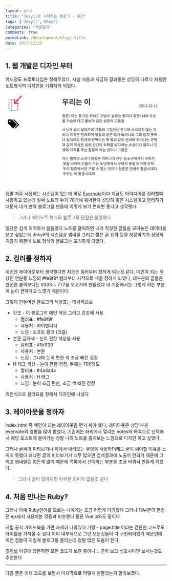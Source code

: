 ```yaml
---
layout: post
title: "Jekyll로 시작하는 블로그 - 중간"
tags: ['Jekyll','Blog']
categories: "개발일지"
comments: true
permalink: /development/blog/:title
date: 2017/12/25
---
```

## 1. 웹 개발은 디자인 부터
어느정도 프로토타입은 정해두었다. 사실 처음과 지금의 결과물은 상당히 다르다 처음엔 노트형식의 디자인을 기획하게 되었다.

![이 블로그의 프로토타입](/assets/img/postsImg/jekyll-blog-with-github-prototype.png)

정말 자주 사용하는 시스템이 있는데 바로 [Evernote](www.evernote.com)이다 지금도 아이디어를 정리할때 사용하고 있는데 벌써 노트의 수가 70개에 육박한다 상당히 좋은 시스템이고 편리하기 때문에 내가 만약 블로그를 만들때 이렇게 보기 편하면 좋다고 생각햇다.

> 그러나 에버노트 형식의 블로그의 단점은 분명했다

일단은 검색 최적화가 힘들었다 노트를 클릭하면 내가 작성한 글들을 모아놓은 데이터를 보고 싶었는데 Jekyll의 시스템상 썸네일 그리고 짧은 글 요약 등을 저장하기가 상당히 귀찮기 때문에 노트 형식의 블로그는 포기하게 되었다.

## 2. 컬러를 정하자
예전엔 레이아웃부터 생각햇다면 지금은 컬러부터 정하게 되는것 같다, 메인이 되는 색상인 연분홍 느낌의 #fe9f9f 컬러부터 시작으로 색을 정하게 되었다, 대부분의 글들은 완전한 블랙보다는 #333 ~ 777을 오고가며 만들었다 내 기준에서는 그렇게 하는 부분이 눈이 편하다고 느꼇기 때문이다.

그렇게 만들어진 블로그의 색상표는 대략적으로

* 강조 - 이 블로그의 메인 색상 그리고 강조에 사용
    * 컬러표 : #fe9f9f
    * 사용처 : 아이덴티티
    * 느낌 : 소프트 핑크 (크흠)
* 본문 글자색 - 눈이 편한 색상을 사용
    * 컬러표 : #1b1f29
    * 사용처 : 본문
    * 느낌 : 그나마 눈이 편한 색 조금 빠진 검정
* H 태그 색상 - 눈이 편한 검정, 두께는 700정도
    * 컬러표 : #4a4a4a
    * 사용처 : H 태그
    * 느낌 : 눈이 조금 편한, 조금 색 빠진 검정

이런식으로 컬러표를 정해서 디자인에 나섰다

## 3. 레이아웃을 정하자
index.html 즉 메인이 되는 레이아웃을 먼저 짜야 했다, 레이아웃은 상당 부분 evernote의 영향을 많이 받았다, 기존에는 좌측에서 열리는 notes의 목록으로 선택해서 해당 포스트에 들어가는 정말 나의 노트를 훔처보는 느낌으로 디자인 하고 싶었다.

그러나 글씨의 미리보기나 위에서 내려오는 무엇을 사용하더래도 굳이 써야할 이유를 느끼지 못했다 왜냐면 글의 미리보기가 너무 많으면 검색결과에 노출이 안되기 때문에 그리고 썸네일등 힘든게 많기 때문에 목록에서 선택하는 부분을 조금 바꿔서 만들게 되었다.

> 그러나 글이 많아지면 아무런 의미가 없을것 같다

## 4. 처음 만나는 Ruby?
그러나 아예 Ruby언어를 모르는 나에게는 조금 어렵게 다가왔다 그러나 대부분의 문법은 ejs에서 사용해본 것들과 비슷했다 물론 Vue.js와도 말이다

지킬 공식 가이드북을 가면 자세히 나와있다 가령 - page.title 이라는 간단한 코드로도 타이틀을 가져올 수 있다 이미 내부적으로 그런 모든것들이 다 구현되어있기 때문인데 이런 점들이 지킬에 블로그를 올리는데 정말 많은 도움이 된다.

[깃허브](https://github.com/moonjong93/moonjong93.github.io) 이곳에 방문하면 모든 코드가 보관 중이니... 굳이 보고 싶으시다면 보시는것도 추천한다

---

다음 글은 이제 코드를 보면서 마지막으로 어떻게 만들었는지 알아보겠다.
